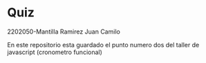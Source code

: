 # Quiz

2202050-Mantilla Ramirez Juan Camilo

En este repositorio esta guardado el punto numero dos del taller de javascript (cronometro funcional)
